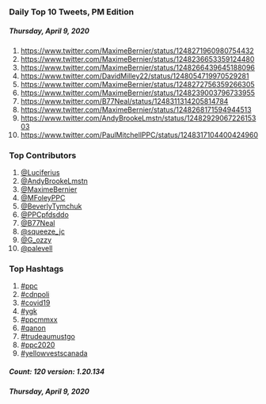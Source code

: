 ### Daily Top 10 Tweets, PM Edition
##### Thursday, April 9, 2020
 1) https://www.twitter.com/MaximeBernier/status/1248271960980754432
 2) https://www.twitter.com/MaximeBernier/status/1248236653359124480
 3) https://www.twitter.com/MaximeBernier/status/1248266439645188096
 4) https://www.twitter.com/DavidMilley22/status/1248054719970529281
 5) https://www.twitter.com/MaximeBernier/status/1248272756359266305
 6) https://www.twitter.com/MaximeBernier/status/1248239003796733955
 7) https://www.twitter.com/B77Neal/status/1248311314205814784
 8) https://www.twitter.com/MaximeBernier/status/1248268171594944513
 9) https://www.twitter.com/AndyBrookeLmstn/status/1248292906722615303
10) https://www.twitter.com/PaulMitchellPPC/status/1248317104400424960

### Top Contributors
  1) [@Luciferius](https://www.twitter.com/Luciferius)
  2) [@AndyBrookeLmstn](https://www.twitter.com/AndyBrookeLmstn)
  3) [@MaximeBernier](https://www.twitter.com/MaximeBernier)
  4) [@MFoleyPPC](https://www.twitter.com/MFoleyPPC)
  5) [@BeverlyTymchuk](https://www.twitter.com/BeverlyTymchuk)
  6) [@PPCpfdsddo](https://www.twitter.com/PPCpfdsddo)
  7) [@B77Neal](https://www.twitter.com/B77Neal)
  8) [@squeeze_jc](https://www.twitter.com/squeeze_jc)
  9) [@G_ozzy](https://www.twitter.com/G_ozzy)
 10) [@palevell](https://www.twitter.com/palevell)



### Top Hashtags

  1) [#ppc](https://www.twitter.com/hashtag/ppc)
  2) [#cdnpoli](https://www.twitter.com/hashtag/cdnpoli)
  3) [#covid19](https://www.twitter.com/hashtag/covid19)
  4) [#ygk](https://www.twitter.com/hashtag/ygk)
  5) [#ppcmmxx](https://www.twitter.com/hashtag/ppcmmxx)
  6) [#qanon](https://www.twitter.com/hashtag/qanon)
  7) [#trudeaumustgo](https://www.twitter.com/hashtag/trudeaumustgo)
  8) [#ppc2020](https://www.twitter.com/hashtag/ppc2020)
  9) [#yellowvestscanada](https://www.twitter.com/hashtag/yellowvestscanada)

##### Count: 120	version: 1.20.134
##### Thursday, April 9, 2020

